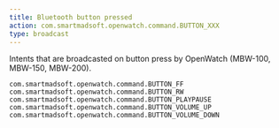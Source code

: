 ```yaml
---
title: Bluetooth button pressed
action: com.smartmadsoft.openwatch.command.BUTTON_XXX
type: broadcast
---
```

Intents that are broadcasted on button press by OpenWatch (MBW-100, MBW-150, MBW-200).

```
com.smartmadsoft.openwatch.command.BUTTON_FF
com.smartmadsoft.openwatch.command.BUTTON_RW
com.smartmadsoft.openwatch.command.BUTTON_PLAYPAUSE
com.smartmadsoft.openwatch.command.BUTTON_VOLUME_UP
com.smartmadsoft.openwatch.command.BUTTON_VOLUME_DOWN
```
